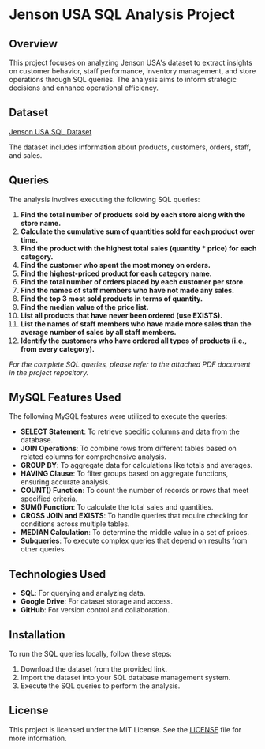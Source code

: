 # Jenson USA SQL Analysis Project

## Overview

This project focuses on analyzing Jenson USA's dataset to extract insights on customer behavior, staff performance, inventory management, and store operations through SQL queries. The analysis aims to inform strategic decisions and enhance operational efficiency.

## Dataset
[Jenson USA SQL Dataset](https://drive.google.com/drive/folders/1feFkClnYME7Be3kjmz-TD2PV1uVkXNAN)

The dataset includes information about products, customers, orders, staff, and sales.

## Queries

The analysis involves executing the following SQL queries:

1. **Find the total number of products sold by each store along with the store name.**
2. **Calculate the cumulative sum of quantities sold for each product over time.**
3. **Find the product with the highest total sales (quantity * price) for each category.**
4. **Find the customer who spent the most money on orders.**
5. **Find the highest-priced product for each category name.**
6. **Find the total number of orders placed by each customer per store.**
7. **Find the names of staff members who have not made any sales.**
8. **Find the top 3 most sold products in terms of quantity.**
9. **Find the median value of the price list.**
10. **List all products that have never been ordered (use EXISTS).**
11. **List the names of staff members who have made more sales than the average number of sales by all staff members.**
12. **Identify the customers who have ordered all types of products (i.e., from every category).**

*For the complete SQL queries, please refer to the attached PDF document in the project repository.*

## MySQL Features Used

The following MySQL features were utilized to execute the queries:

- **SELECT Statement**: To retrieve specific columns and data from the database.
- **JOIN Operations**: To combine rows from different tables based on related columns for comprehensive analysis.
- **GROUP BY**: To aggregate data for calculations like totals and averages.
- **HAVING Clause**: To filter groups based on aggregate functions, ensuring accurate analysis.
- **COUNT() Function**: To count the number of records or rows that meet specified criteria.
- **SUM() Function**: To calculate the total sales and quantities.
- **CROSS JOIN and EXISTS**: To handle queries that require checking for conditions across multiple tables.
- **MEDIAN Calculation**: To determine the middle value in a set of prices.
- **Subqueries**: To execute complex queries that depend on results from other queries.

## Technologies Used

- **SQL**: For querying and analyzing data.
- **Google Drive**: For dataset storage and access.
- **GitHub**: For version control and collaboration.

## Installation

To run the SQL queries locally, follow these steps:

1. Download the dataset from the provided link.
2. Import the dataset into your SQL database management system.
3. Execute the SQL queries to perform the analysis.

## License

This project is licensed under the MIT License. See the [LICENSE](LICENSE) file for more information.
